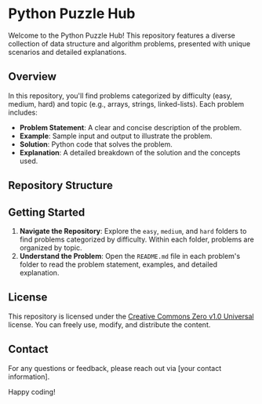 # Python Puzzle Hub

Welcome to the Python Puzzle Hub! This repository features a diverse collection of data structure and algorithm problems, presented with unique scenarios and detailed explanations.

## Overview

In this repository, you'll find problems categorized by difficulty (easy, medium, hard) and topic (e.g., arrays, strings, linked-lists). Each problem includes:

- **Problem Statement**: A clear and concise description of the problem.
- **Example**: Sample input and output to illustrate the problem.
- **Solution**: Python code that solves the problem.
- **Explanation**: A detailed breakdown of the solution and the concepts used.

## Repository Structure
## Getting Started

1. **Navigate the Repository**: Explore the `easy`, `medium`, and `hard` folders to find problems categorized by difficulty. Within each folder, problems are organized by topic.
2. **Understand the Problem**: Open the `README.md` file in each problem's folder to read the problem statement, examples, and detailed explanation.

## License

This repository is licensed under the [Creative Commons Zero v1.0 Universal](http://creativecommons.org/publicdomain/zero/1.0/) license. You can freely use, modify, and distribute the content.

## Contact

For any questions or feedback, please reach out via [your contact information].

Happy coding!
